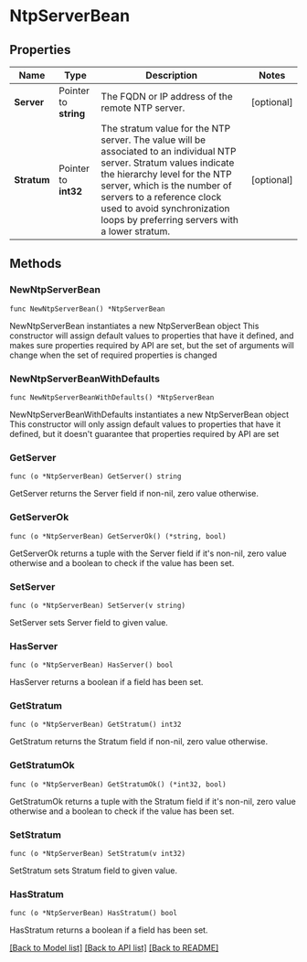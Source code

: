 # NtpServerBean

## Properties

Name | Type | Description | Notes
------------ | ------------- | ------------- | -------------
**Server** | Pointer to **string** | The FQDN or IP address of the remote NTP server. | [optional] 
**Stratum** | Pointer to **int32** | The stratum value for the NTP server. The value will be associated to an individual NTP server. Stratum values indicate the hierarchy level for the NTP server, which is the number of servers to a reference clock used to avoid synchronization loops by preferring servers with a lower stratum. | [optional] 

## Methods

### NewNtpServerBean

`func NewNtpServerBean() *NtpServerBean`

NewNtpServerBean instantiates a new NtpServerBean object
This constructor will assign default values to properties that have it defined,
and makes sure properties required by API are set, but the set of arguments
will change when the set of required properties is changed

### NewNtpServerBeanWithDefaults

`func NewNtpServerBeanWithDefaults() *NtpServerBean`

NewNtpServerBeanWithDefaults instantiates a new NtpServerBean object
This constructor will only assign default values to properties that have it defined,
but it doesn't guarantee that properties required by API are set

### GetServer

`func (o *NtpServerBean) GetServer() string`

GetServer returns the Server field if non-nil, zero value otherwise.

### GetServerOk

`func (o *NtpServerBean) GetServerOk() (*string, bool)`

GetServerOk returns a tuple with the Server field if it's non-nil, zero value otherwise
and a boolean to check if the value has been set.

### SetServer

`func (o *NtpServerBean) SetServer(v string)`

SetServer sets Server field to given value.

### HasServer

`func (o *NtpServerBean) HasServer() bool`

HasServer returns a boolean if a field has been set.

### GetStratum

`func (o *NtpServerBean) GetStratum() int32`

GetStratum returns the Stratum field if non-nil, zero value otherwise.

### GetStratumOk

`func (o *NtpServerBean) GetStratumOk() (*int32, bool)`

GetStratumOk returns a tuple with the Stratum field if it's non-nil, zero value otherwise
and a boolean to check if the value has been set.

### SetStratum

`func (o *NtpServerBean) SetStratum(v int32)`

SetStratum sets Stratum field to given value.

### HasStratum

`func (o *NtpServerBean) HasStratum() bool`

HasStratum returns a boolean if a field has been set.


[[Back to Model list]](../README.md#documentation-for-models) [[Back to API list]](../README.md#documentation-for-api-endpoints) [[Back to README]](../README.md)


